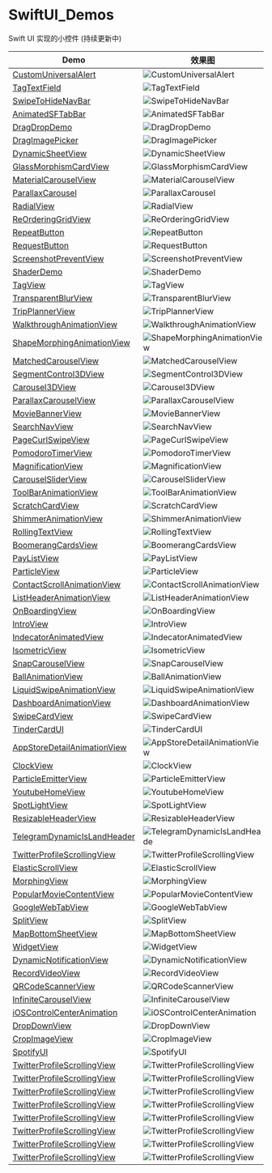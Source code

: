 # SwiftUI_Demos

Swift UI 实现的小控件 (持续更新中)

| Demo                                                        |  效果图                                                                                          |
| ----------------------------------------------------------  |  ---------------------------------------------------------------------------------------------  |   
| [CustomUniversalAlert        ](CustomUniversalAlert)        |  ![CustomUniversalAlert         ](CustomUniversalAlert/CustomUniversalAlert.gif)                |     
| [TagTextField                ](TagTextField              )  |  ![TagTextField                 ](TagTextField/TagTextField.gif)                                |     
| [SwipeToHideNavBar           ](SwipeToHideNavBar         )  |  ![SwipeToHideNavBar            ](SwipeToHideNavBar/SwipeToHideNavBar.gif)                      |       
| [AnimatedSFTabBar            ](AnimatedSFTabBar          )  |  ![AnimatedSFTabBar             ](AnimatedSFTabBar/AnimatedSFTabBar.gif)                        |     
| [DragDropDemo                ](DragDropDemo              )  |  ![DragDropDemo                 ](DragDropDemo/DragDropDemo.gif)                                |     
| [DragImagePicker             ](DragImagePicker           )  |  ![DragImagePicker              ](DragImagePicker/DragImagePicker.gif)                          |     
| [DynamicSheetView            ](DynamicSheetView          )  |  ![DynamicSheetView             ](DynamicSheetView/DynamicSheetView.gif)                        |     
| [GlassMorphismCardView       ](GlassMorphismCardView     )  |  ![GlassMorphismCardView        ](GlassMorphismCardView/GlassMorphismCardView.gif)              |     
| [MaterialCarouselView        ](MaterialCarouselView      )  |  ![MaterialCarouselView         ](MaterialCarouselView/MaterialCarouselView.gif)                |     
| [ParallaxCarousel            ](ParallaxCarousel          )  |  ![ParallaxCarousel             ](ParallaxCarousel/ParallaxCarousel.gif)                        |     
| [RadialView                  ](RadialView                )  |  ![RadialView                   ](RadialView/RadialView.gif)                                    |     
| [ReOrderingGridView          ](ReOrderingGridView        )  |  ![ReOrderingGridView           ](ReOrderingGridView/ReOrderingGridView.gif)                    |     
| [RepeatButton                ](RepeatButton              )  |  ![RepeatButton                 ](RepeatButton/RepeatButton.gif)                                |     
| [RequestButton               ](RequestButton             )  |  ![RequestButton                ](RequestButton/RequestButton.gif)                              |     
| [ScreenshotPreventView       ](ScreenshotPreventView     )  |  ![ScreenshotPreventView        ](ScreenshotPreventView/ScreenshotPreventView.gif)              |     
| [ShaderDemo                  ](ShaderDemo                )  |  ![ShaderDemo                   ](ShaderDemo/ShaderDemo.gif)                                    |     
| [TagView                     ](TagView                   )  |  ![TagView                      ](TagView/TagView.gif)                                          |     
| [TransparentBlurView         ](TransparentBlurView       )  |  ![TransparentBlurView          ](TransparentBlurView/TransparentBlurView.gif)                  |     
| [TripPlannerView             ](TripPlannerView           )  |  ![TripPlannerView              ](TripPlannerView/TripPlannerView.gif)                          |     
| [WalkthroughAnimationView    ](WalkthroughAnimationView  )  |  ![WalkthroughAnimationView     ](WalkthroughAnimationView/WalkthroughAnimationView.gif)        |     
| [ShapeMorphingAnimationView  ](ShapeMorphingAnimationView)  |  ![ShapeMorphingAnimationView   ](ShapeMorphingAnimationView/ShapeMorphingAnimationView.gif)    |     
| [MatchedCarouselView         ](MatchedCarouselView)         |  ![MatchedCarouselView          ](MatchedCarouselView/MatchedCarouselView.gif)                  |     
| [SegmentControl3DView        ](SegmentControl3DView)        |  ![SegmentControl3DView         ](SegmentControl3DView/SegmentControl3DView.gif)                |     
| [Carousel3DView              ](Carousel3DView)              |  ![Carousel3DView               ](Carousel3DView/Carousel3DView.gif)                            |     
| [ParallaxCarouselView        ](ParallaxCarouselView)        |  ![ParallaxCarouselView         ](ParallaxCarouselView/ParallaxCarouselView.gif)                |     
| [MovieBannerView             ](MovieBannerView)             |  ![MovieBannerView              ](MovieBannerView/MovieBannerView.gif)                          |     
| [SearchNavView               ](SearchNavView)               |  ![SearchNavView                ](SearchNavView/SearchNavView.gif)                              |     
| [PageCurlSwipeView           ](PageCurlSwipeView)           |  ![PageCurlSwipeView            ](PageCurlSwipeView/PageCurlSwipeView.gif)                      |     
| [PomodoroTimerView           ](PomodoroTimerView)           |  ![PomodoroTimerView            ](PomodoroTimerView/PomodoroTimerView.gif)                      |     
| [MagnificationView           ](MagnificationView)           |  ![MagnificationView            ](MagnificationView/MagnificationView.gif)                      |     
| [CarouselSliderView          ](CarouselSliderView)          |  ![CarouselSliderView           ](CarouselSliderView/CarouselSliderView.gif)                    |     
| [ToolBarAnimationView        ](ToolBarAnimationView)        |  ![ToolBarAnimationView         ](ToolBarAnimationView/ToolBarAnimationView.gif)                |     
| [ScratchCardView             ](ScratchCardView)             |  ![ScratchCardView              ](ScratchCardView/ScratchCardView.gif)                          |     
| [ShimmerAnimationView        ](ShimmerAnimationView)        |  ![ShimmerAnimationView         ](ShimmerAnimationView/ShimmerAnimationView.gif)                |     
| [RollingTextView             ](RollingTextView)             |  ![RollingTextView              ](RollingTextView/RollingTextView.gif)                          |     
| [BoomerangCardsView          ](BoomerangCardsView)          |  ![BoomerangCardsView           ](BoomerangCardsView/BoomerangCardsView.gif)                    |     
| [PayListView                 ](PayListView)                 |  ![PayListView                  ](PayListView/PayListView.gif)                                  |     
| [ParticleView                ](ParticleView)                |  ![ParticleView                 ](ParticleView/ParticleView.gif)                                |     
| [ContactScrollAnimationView  ](ContactScrollAnimationView)  |  ![ContactScrollAnimationView   ](ContactScrollAnimationView/ContactScrollAnimationView.gif)    |     
| [ListHeaderAnimationView     ](ListHeaderAnimationView)     |  ![ListHeaderAnimationView      ](ListHeaderAnimationView/ListHeaderAnimationView.gif)          |     
| [OnBoardingView              ](OnBoardingView)              |  ![OnBoardingView               ](OnBoardingView/OnBoardingView.gif)                            |   
| [IntroView                   ](IntroView)                   |  ![IntroView                    ](IntroView/IntroView.gif)                                      |     
| [IndecatorAnimatedView       ](IndecatorAnimatedView)       |  ![IndecatorAnimatedView        ](IndecatorAnimatedView/IndecatorAnimatedView.gif)              | 
| [IsometricView               ](IsometricView)               |  ![IsometricView                ](IsometricView/IsometricView.gif)                              |     
| [SnapCarouselView            ](SnapCarouselView)            |  ![SnapCarouselView             ](SnapCarouselView/SnapCarouselView.gif)                        |     
| [BallAnimationView           ](BallAnimationView)           |  ![BallAnimationView            ](BallAnimationView/BallAnimationView.gif)                      |     
| [LiquidSwipeAnimationView    ](LiquidSwipeAnimationView)    |  ![LiquidSwipeAnimationView     ](LiquidSwipeAnimationView/LiquidSwipeAnimationView.gif)        |     
| [DashboardAnimationView      ](DashboardAnimationView)      |  ![DashboardAnimationView       ](DashboardAnimationView/DashboardAnimationView.gif)            |     
| [SwipeCardView               ](SwipeCardView)               |  ![SwipeCardView                ](SwipeCardView/SwipeCardView.gif)                              |  
| [TinderCardUI                ](TinderCardUI)                |  ![TinderCardUI                 ](TinderCardUI/TinderCardUI.gif)                                |    
| [AppStoreDetailAnimationView ](AppStoreDetailAnimationView) |  ![AppStoreDetailAnimationView  ](AppStoreDetailAnimationView/AppStoreDetailAnimationView.gif)  |     
| [ClockView                   ](ClockView)                   |  ![ClockView                    ](ClockView/ClockView.gif)                                      |     
| [ParticleEmitterView         ](ParticleEmitterView)         |  ![ParticleEmitterView          ](ParticleEmitterView/ParticleEmitterView.gif)                  |     
| [YoutubeHomeView             ](YoutubeHomeView)             |  ![YoutubeHomeView              ](YoutubeHomeView/YoutubeHomeView.gif)                          |     
| [SpotLightView               ](SpotLightView)               |  ![SpotLightView                ](SpotLightView/SpotLightView.gif)                              |     
| [ResizableHeaderView         ](ResizableHeaderView)         |  ![ResizableHeaderView          ](ResizableHeaderView/ResizableHeaderView.gif)                  |     
| [TelegramDynamicIsLandHeader ](TelegramDynamicIsLandHeader) |  ![TelegramDynamicIsLandHeade   ](TelegramDynamicIsLandHeader/TelegramDynamicIsLandHeader.gif)  |     
| [TwitterProfileScrollingView ](TwitterProfileScrollingView) |  ![TwitterProfileScrollingView  ](TwitterProfileScrollingView/TwitterProfileScrollingView.gif)  |     
| [ElasticScrollView           ](ElasticScrollView)           |  ![ElasticScrollView            ](ElasticScrollView/ElasticScrollView.gif)                      |     
| [MorphingView                ](MorphingView)                |  ![MorphingView                 ](MorphingView/MorphingView.gif)                                |  
| [PopularMovieContentView     ](PopularMovieContentView)     |  ![PopularMovieContentView      ](PopularMovieContentView/PopularMovieContentView.gif)          |     
| [GoogleWebTabView            ](GoogleWebTabView)            |  ![GoogleWebTabView             ](GoogleWebTabView/GoogleWebTabView.gif)                        |     
| [SplitView                   ](SplitView)                   |  ![SplitView                    ](SplitView/SplitView.gif)                                      |     
| [MapBottomSheetView          ](MapBottomSheetView)          |  ![MapBottomSheetView           ](MapBottomSheetView/MapBottomSheetView.gif)                    |     
| [WidgetView                  ](WidgetView)                  |  ![WidgetView                   ](WidgetView/WidgetView.gif)                                    |     
| [DynamicNotificationView     ](DynamicNotificationView)     |  ![DynamicNotificationView      ](DynamicNotificationView/DynamicNotificationView.gif)          |     
| [RecordVideoView             ](RecordVideoView)             |  ![RecordVideoView              ](RecordVideoView/RecordVideoView.gif)                          |     
| [QRCodeScannerView           ](QRCodeScannerView)           |  ![QRCodeScannerView            ](QRCodeScannerView/QRCodeScannerView.gif)                      |     
| [InfiniteCarouselView        ](InfiniteCarouselView)        |  ![InfiniteCarouselView         ](InfiniteCarouselView/InfiniteCarouselView.gif)                |       
| [iOSControlCenterAnimation   ](iOSControlCenterAnimation)   |  ![iOSControlCenterAnimation    ](iOSControlCenterAnimation/iOSControlCenterAnimation.gif)      |     
| [DropDownView                ](DropDownView)                |  ![DropDownView                 ](DropDownView/DropDownView.gif)                                |     
| [CropImageView               ](CropImageView)               |  ![CropImageView                ](CropImageView/CropImageView.gif)                              |     
| [SpotifyUI                   ](SpotifyUI)                   |  ![SpotifyUI                    ](SpotifyUI/SpotifyUI.gif)                                      |   
| [TwitterProfileScrollingView ](TwitterProfileScrollingView) |  ![TwitterProfileScrollingView  ](TwitterProfileScrollingView/TwitterProfileScrollingView.gif)  |     
| [TwitterProfileScrollingView ](TwitterProfileScrollingView) |  ![TwitterProfileScrollingView  ](TwitterProfileScrollingView/TwitterProfileScrollingView.gif)  |     
| [TwitterProfileScrollingView ](TwitterProfileScrollingView) |  ![TwitterProfileScrollingView  ](TwitterProfileScrollingView/TwitterProfileScrollingView.gif)  |     
| [TwitterProfileScrollingView ](TwitterProfileScrollingView) |  ![TwitterProfileScrollingView  ](TwitterProfileScrollingView/TwitterProfileScrollingView.gif)  |     
| [TwitterProfileScrollingView ](TwitterProfileScrollingView) |  ![TwitterProfileScrollingView  ](TwitterProfileScrollingView/TwitterProfileScrollingView.gif)  |     
| [TwitterProfileScrollingView ](TwitterProfileScrollingView) |  ![TwitterProfileScrollingView  ](TwitterProfileScrollingView/TwitterProfileScrollingView.gif)  |     
| [TwitterProfileScrollingView ](TwitterProfileScrollingView) |  ![TwitterProfileScrollingView  ](TwitterProfileScrollingView/TwitterProfileScrollingView.gif)  |     
| [TwitterProfileScrollingView ](TwitterProfileScrollingView) |  ![TwitterProfileScrollingView  ](TwitterProfileScrollingView/TwitterProfileScrollingView.gif)  |      
  
  
  
